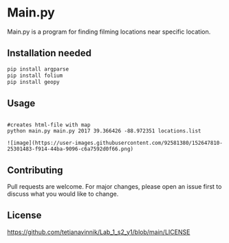 # Main.py

Main.py is a program for finding filming locations near specific location.

## Installation needed

```bash
pip install argparse
pip install folium
pip install geopy
```

## Usage

```terminal

#creates html-file with map
python main.py main.py 2017 39.366426 -88.972351 locations.list

![image](https://user-images.githubusercontent.com/92581380/152647810-25301483-f914-44ba-9096-c6a7592d0f66.png)
```

## Contributing
Pull requests are welcome. For major changes, please open an issue first to discuss what you would like to change.

## License

https://github.com/tetianavinnik/Lab_1_s2_y1/blob/main/LICENSE
